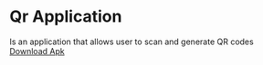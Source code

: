 # Qr Application
Is an application that allows user to scan and generate QR codes
<br>
[Download Apk](https://drive.google.com/file/d/1EiHrnXIyO8ES6Dvy-n9M4kbQDfjuddXf/view?usp=sharing)
